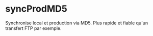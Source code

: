# syncProdMD5
Synchronise local et production via MD5. Plus rapide et fiable qu'un transfert FTP par exemple.
